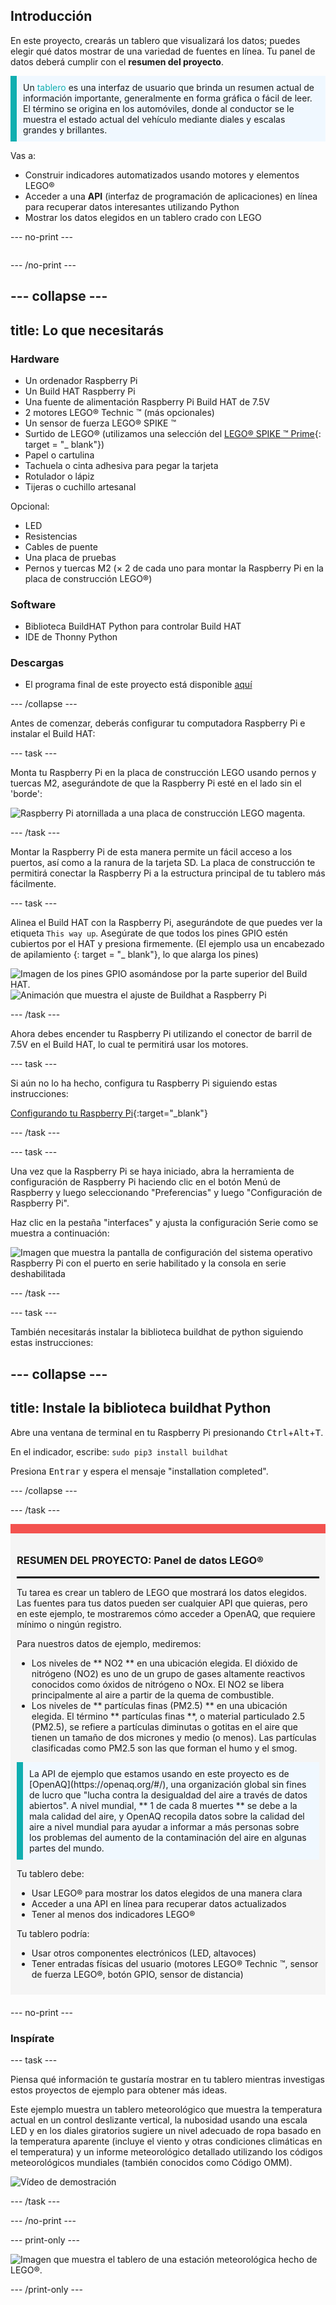 ## Introducción

En este proyecto, crearás un tablero que visualizará los datos; puedes elegir qué datos mostrar de una variedad de fuentes en línea. Tu panel de datos deberá cumplir con el **resumen del proyecto**.

<p style="border-left: solid; border-width:10px; border-color: #0faeb0; background-color: aliceblue; padding: 10px;">
Un <span style="color: #0faeb0">tablero</span> es una interfaz de usuario que brinda un resumen actual de información importante, generalmente en forma gráfica o fácil de leer. El término se origina en los automóviles, donde al conductor se le muestra el estado actual del vehículo mediante diales y escalas grandes y brillantes.</p>

Vas a:
+ Construir indicadores automatizados usando motores y elementos LEGO®
+ Acceder a una **API** (interfaz de programación de aplicaciones) en línea para recuperar datos interesantes utilizando Python
+ Mostrar los datos elegidos en un tablero crado con LEGO

--- no-print ---

<div style="display: flex; flex-wrap: wrap">
<div style="flex-basis: 200px; flex-grow: 1">

--- /no-print ---


--- collapse ---
---
title: Lo que necesitarás
---
### Hardware

+ Un ordenador Raspberry Pi
+ Un Build HAT Raspberry Pi
+ Una fuente de alimentación Raspberry Pi Build HAT de 7.5V
+ 2 motores LEGO® Technic ™ (más opcionales)
+ Un sensor de fuerza LEGO® SPIKE ™
+ Surtido de LEGO® (utilizamos una selección del [LEGO® SPIKE ™ Prime](https://education.lego.com/en-gb/product/spike-prime){: target = "_ blank"})
+ Papel o cartulina
+ Tachuela o cinta adhesiva para pegar la tarjeta
+ Rotulador o lápiz
+ Tijeras o cuchillo artesanal

Opcional:
+ LED
+ Resistencias
+ Cables de puente
+ Una placa de pruebas
+ Pernos y tuercas M2 (× 2 de cada uno para montar la Raspberry Pi en la placa de construcción LEGO®)

### Software

+ Biblioteca BuildHAT Python para controlar Build HAT
+ IDE de Thonny Python

### Descargas

+ El programa final de este proyecto está disponible [aquí]((https://rpf.io/p/en/lego-data-dash-go){:target="_blank"})

--- /collapse ---

Antes de comenzar, deberás configurar tu computadora Raspberry Pi e instalar el Build HAT:

--- task ---

Monta tu Raspberry Pi en la placa de construcción LEGO usando pernos y tuercas M2, asegurándote de que la Raspberry Pi esté en el lado sin el 'borde':

 ![Raspberry Pi atornillada a una placa de construcción LEGO magenta.](images/build_11.jpg)

--- /task ---

Montar la Raspberry Pi de esta manera permite un fácil acceso a los puertos, así como a la ranura de la tarjeta SD. La placa de construcción te permitirá conectar la Raspberry Pi a la estructura principal de tu tablero más fácilmente.

--- task ---

Alinea el Build HAT con la Raspberry Pi, asegurándote de que puedes ver la etiqueta `This way up`. Asegúrate de que todos los pines GPIO estén cubiertos por el HAT y presiona firmemente. (El ejemplo usa un encabezado de apilamiento [](https://www.adafruit.com/product/2223){: target = "_ blank"}, lo que alarga los pines)

![Imagen de los pines GPIO asomándose por la parte superior del Build HAT.](images/build_15.jpg) ![Animación que muestra el ajuste de Buildhat a Raspberry Pi](images/haton.gif)

--- /task ---

Ahora debes encender tu Raspberry Pi utilizando el conector de barril de 7.5V en el Build HAT, lo cual te permitirá usar los motores.

--- task ---

Si aún no lo ha hecho, configura tu Raspberry Pi siguiendo estas instrucciones:

[Configurando tu Raspberry Pi](https://projects.raspberrypi.org/en/projects/raspberry-pi-setting-up){:target="_blank"}

--- /task ---

--- task ---

Una vez que la Raspberry Pi se haya iniciado, abra la herramienta de configuración de Raspberry Pi haciendo clic en el botón Menú de Raspberry y luego seleccionando "Preferencias" y luego "Configuración de Raspberry Pi".

Haz clic en la pestaña "interfaces" y ajusta la configuración Serie como se muestra a continuación:

![Imagen que muestra la pantalla de configuración del sistema operativo Raspberry Pi con el puerto en serie habilitado y la consola en serie deshabilitada](images/configshot.jpg)

--- /task ---

--- task ---

También necesitarás instalar la biblioteca buildhat de python siguiendo estas instrucciones:

--- collapse ---
---
title: Instale la biblioteca buildhat Python
---

Abre una ventana de terminal en tu Raspberry Pi presionando <kbd>Ctrl</kbd>+<kbd>Alt</kbd>+<kbd>T</kbd>.

En el indicador, escribe: `sudo pip3 install buildhat`

Presiona <kbd>Entrar</kbd> y espera el mensaje "installation completed".

--- /collapse ---

--- /task ---


<div style="border-top: 15px solid #f3524f; background-color: whitesmoke; margin-bottom: 20px; padding: 10px;">

### RESUMEN DEL PROYECTO: Panel de datos LEGO®
<hr style="border-top: 2px solid black;">

Tu tarea es crear un tablero de LEGO que mostrará los datos elegidos. Las fuentes para tus datos pueden ser cualquier API que quieras, pero en este ejemplo, te mostraremos cómo acceder a OpenAQ, que requiere mínimo o ningún registro. 

Para nuestros datos de ejemplo, mediremos:
+ Los niveles de ** NO2 ** en una ubicación elegida. El dióxido de nitrógeno (NO2) es uno de un grupo de gases altamente reactivos conocidos como óxidos de nitrógeno o NOx. El NO2 se libera principalmente al aire a partir de la quema de combustible.
+ Los niveles de ** partículas finas (PM2.5) ** en una ubicación elegida. El término ** partículas finas **, o material particulado 2.5 (PM2.5), se refiere a partículas diminutas o gotitas en el aire que tienen un tamaño de dos micrones y medio (o menos). Las partículas clasificadas como PM2.5 son las que forman el humo y el smog.


<p style="border-left: solid; border-width:10px; border-color: #0faeb0; background-color: aliceblue; padding: 10px;">La API de ejemplo que estamos usando en este proyecto es de [OpenAQ](https://openaq.org/#/), una organización global sin fines de lucro que "lucha contra la desigualdad del aire a través de datos abiertos". A nivel mundial, ** 1 de cada 8 muertes ** se debe a la mala calidad del aire, y OpenAQ recopila datos sobre la calidad del aire a nivel mundial para ayudar a informar a más personas sobre los problemas del aumento de la contaminación del aire en algunas partes del mundo. </p>


Tu tablero debe:
+ Usar LEGO® para mostrar los datos elegidos de una manera clara
+ Acceder a una API en línea para recuperar datos actualizados
+ Tener al menos dos indicadores LEGO®

Tu tablero podría:
+ Usar otros componentes electrónicos (LED, altavoces)
+ Tener entradas físicas del usuario (motores LEGO® Technic ™, sensor de fuerza LEGO®, botón GPIO, sensor de distancia)
  
</div>

--- no-print ---

### Inspírate

--- task ---

Piensa qué información te gustaría mostrar en tu tablero mientras investigas estos proyectos de ejemplo para obtener más ideas.

Este ejemplo muestra un tablero meteorológico que muestra la temperatura actual en un control deslizante vertical, la nubosidad usando una escala LED y en los diales giratorios sugiere un nivel adecuado de ropa basado en la temperatura aparente (incluye el viento y otras condiciones climáticas en el temperatura) y un informe meteorológico detallado utilizando los códigos meteorológicos mundiales (también conocidos como Código OMM).

![Vídeo de demostración](images/weather-dash.gif)

--- /task ---

--- /no-print ---

--- print-only ---

![Imagen que muestra el tablero de una estación meteorológica hecho de LEGO®.](images/example-dash.jpg)

--- /print-only ---



